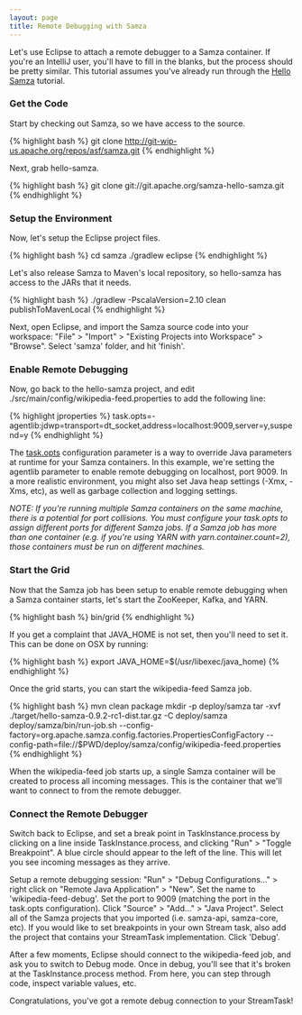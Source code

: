 ```yaml
---
layout: page
title: Remote Debugging with Samza
---
```

<!--
   Licensed to the Apache Software Foundation (ASF) under one or more
   contributor license agreements.  See the NOTICE file distributed with
   this work for additional information regarding copyright ownership.
   The ASF licenses this file to You under the Apache License, Version 2.0
   (the "License"); you may not use this file except in compliance with
   the License.  You may obtain a copy of the License at

       http://www.apache.org/licenses/LICENSE-2.0

   Unless required by applicable law or agreed to in writing, software
   distributed under the License is distributed on an "AS IS" BASIS,
   WITHOUT WARRANTIES OR CONDITIONS OF ANY KIND, either express or implied.
   See the License for the specific language governing permissions and
   limitations under the License.
-->

Let's use Eclipse to attach a remote debugger to a Samza container. If you're an IntelliJ user, you'll have to fill in the blanks, but the process should be pretty similar. This tutorial assumes you've already run through the [Hello Samza](../../../startup/hello-samza/{{site.version}}/) tutorial.

### Get the Code

Start by checking out Samza, so we have access to the source.

{% highlight bash %}
git clone http://git-wip-us.apache.org/repos/asf/samza.git
{% endhighlight %}

Next, grab hello-samza.

{% highlight bash %}
git clone git://git.apache.org/samza-hello-samza.git
{% endhighlight %}

### Setup the Environment

Now, let's setup the Eclipse project files.

{% highlight bash %}
cd samza
./gradlew eclipse
{% endhighlight %}

Let's also release Samza to Maven's local repository, so hello-samza has access to the JARs that it needs.

{% highlight bash %}
./gradlew -PscalaVersion=2.10 clean publishToMavenLocal
{% endhighlight %}

Next, open Eclipse, and import the Samza source code into your workspace: "File" &gt; "Import" &gt; "Existing Projects into Workspace" &gt; "Browse". Select 'samza' folder, and hit 'finish'.

### Enable Remote Debugging

Now, go back to the hello-samza project, and edit ./src/main/config/wikipedia-feed.properties to add the following line:

{% highlight jproperties %}
task.opts=-agentlib:jdwp=transport=dt_socket,address=localhost:9009,server=y,suspend=y
{% endhighlight %}

The [task.opts](../../documentation/{{site.version}}/jobs/configuration-table.html) configuration parameter is a way to override Java parameters at runtime for your Samza containers. In this example, we're setting the agentlib parameter to enable remote debugging on localhost, port 9009. In a more realistic environment, you might also set Java heap settings (-Xmx, -Xms, etc), as well as garbage collection and logging settings.

*NOTE: If you're running multiple Samza containers on the same machine, there is a potential for port collisions. You must configure your task.opts to assign different ports for different Samza jobs. If a Samza job has more than one container (e.g. if you're using YARN with yarn.container.count=2), those containers must be run on different machines.*

### Start the Grid

Now that the Samza job has been setup to enable remote debugging when a Samza container starts, let's start the ZooKeeper, Kafka, and YARN.

{% highlight bash %}
bin/grid
{% endhighlight %}

If you get a complaint that JAVA_HOME is not set, then you'll need to set it. This can be done on OSX by running:

{% highlight bash %}
export JAVA_HOME=$(/usr/libexec/java_home)
{% endhighlight %}

Once the grid starts, you can start the wikipedia-feed Samza job.

{% highlight bash %}
mvn clean package
mkdir -p deploy/samza
tar -xvf ./target/hello-samza-0.9.2-rc1-dist.tar.gz -C deploy/samza
deploy/samza/bin/run-job.sh --config-factory=org.apache.samza.config.factories.PropertiesConfigFactory --config-path=file://$PWD/deploy/samza/config/wikipedia-feed.properties
{% endhighlight %}

When the wikipedia-feed job starts up, a single Samza container will be created to process all incoming messages. This is the container that we'll want to connect to from the remote debugger.

### Connect the Remote Debugger

Switch back to Eclipse, and set a break point in TaskInstance.process by clicking on a line inside TaskInstance.process, and clicking "Run" &gt; "Toggle Breakpoint". A blue circle should appear to the left of the line. This will let you see incoming messages as they arrive.

Setup a remote debugging session: "Run" &gt; "Debug Configurations..." &gt; right click on "Remote Java Application" &gt; "New". Set the name to 'wikipedia-feed-debug'. Set the port to 9009 (matching the port in the task.opts configuration). Click "Source" &gt; "Add..." &gt; "Java Project". Select all of the Samza projects that you imported (i.e. samza-api, samza-core, etc). If you would like to set breakpoints in your own Stream task, also add the project that contains your StreamTask implementation. Click 'Debug'.

After a few moments, Eclipse should connect to the wikipedia-feed job, and ask you to switch to Debug mode. Once in debug, you'll see that it's broken at the TaskInstance.process method. From here, you can step through code, inspect variable values, etc.

Congratulations, you've got a remote debug connection to your StreamTask!
